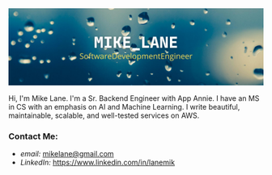 <!--
**mikelane/mikelane** is a ✨ _special_ ✨ repository because its `README.md` (this file) appears on your GitHub profile.

Here are some ideas to get you started:

- 🔭 I’m currently working on ...
- 🌱 I’m currently learning ...
- 👯 I’m looking to collaborate on ...
- 🤔 I’m looking for help with ...
- 💬 Ask me about ...
- 📫 How to reach me: ...
- 😄 Pronouns: ...
- ⚡ Fun fact: ...
-->
<img src="https://github.com/mikelane/mikelane/blob/master/images/MikeLane.png" />

Hi, I'm Mike Lane. I'm a Sr. Backend Engineer with App Annie. I have an MS in CS with an emphasis on AI and Machine Learning. I write beautiful, maintainable, scalable, and well-tested services on AWS.

### Contact Me:
- *email:* mikelane@gmail.com
- *LinkedIn:* https://www.linkedin.com/in/lanemik
